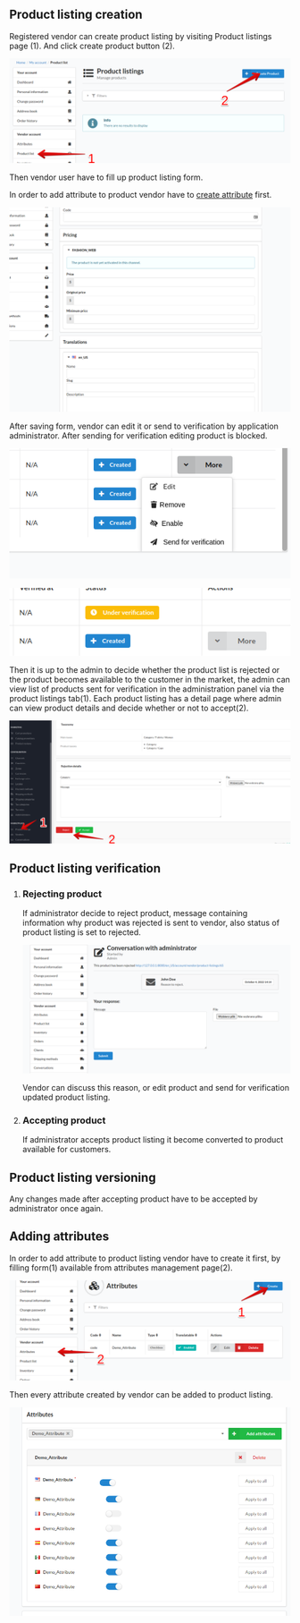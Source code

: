 ## Product listing creation

Registered vendor can create product listing by visiting 
Product listings page (1).
And click create product button (2).

![product_listing_inex](images/product_listing_index.png)

Then vendor user have to fill up product listing form.

In order to add attribute to product vendor have to 
[create attribute](#adding-attributes) first.

![product_form](images/product_form.png)

After saving form, vendor can edit it or send to verification by application
administrator. After sending for verification editing product is blocked.

![dropdown](images/dropdown.png)

![status](images/status.png)

Then it is up to the admin to decide whether the product list is rejected or
the product becomes available to the customer in the market, the admin can view
list of products sent for verification in the administration panel via the product listings tab(1). Each product listing has a detail page
where admin can view product details and decide whether or not to accept(2).

![admin_product_view](images/admin_product_view.png)

## Product listing verification

1. ### Rejecting product
    If administrator decide to reject product, message containing
    information why product was rejected is sent to vendor, also status
    of product listing is set to rejected.
    
    ![conversation](images/conversation.png)
    
    Vendor can discuss this reason, or edit product and send for verification
    updated product listing.

2. ### Accepting product
    If administrator accepts product listing it become converted to product
    available for customers.

## Product listing versioning

Any changes made after accepting product have to be accepted by
administrator once again.

## Adding attributes

In order to add attribute to product listing vendor have to create it 
first, by filling form(1) available from attributes management page(2).

![attributes](images/attributes.png)

Then every attribute created by vendor can be added to product listing. 

![adding_attribute](images/adding_attribute.png)
